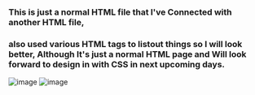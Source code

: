 ### This is just a normal HTML file that I've Connected with another HTML file,
### also used various HTML tags to listout things so I will look better, Although It's just a normal HTML page and Will look forward to design in with CSS in next upcoming days.

![image](https://github.com/harxxhilgg/100-days-of-Code/assets/120940967/a0c4b246-7242-46df-9dc6-5f2145e69b0b)
![image](https://github.com/harxxhilgg/100-days-of-Code/assets/120940967/5e3aadd6-9308-4eb3-95ef-dc2ef98e81f4)
